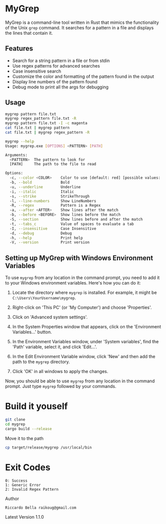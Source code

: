 # MyGrep

MyGrep is a command-line tool written in Rust that mimics the functionality of the Unix `grep` command. It searches for a pattern in a file and displays the lines that contain it.

## Features

- Search for a string pattern in a file or from stdin
- Use regex patterns for advanced searches
- Case insensitive search
- Customize the color and formatting of the pattern found in the output
- Display line numbers of the pattern found
- Debug mode to print all the args for debugging

## Usage

```bash
mygrep pattern file.txt
mygrep regex_pattern file.txt -R
mygrep pattern file.txt -I -c magenta
cat file.txt | mygrep pattern 
cat file.txt | mygrep regex_pattern -R

mygrep --help
Usage: mygrep.exe [OPTIONS] <PATTERN> [PATH]

Arguments:
  <PATTERN>  The pattern to look for
  [PATH]     The path to the file to read

Options:
  -c, --color <COLOR>    Color to use [default: red] [possible values: red, green, blue, yellow, magenta, cyan, white, black, bright-red, bright-green, bright-blue, bright-yellow, bright-magenta, bright-cyan, bright-white]
  -b, --bold             Bold
  -u, --underline        Underline
  -i, --italic           Italic
  -s, --strike           StrikeThrough
  -l, --line-numbers     Show LineNumbers
  -R, --regex            Pattern is a Regex
  -a, --after <AFTER>    Show lines after the match
  -b, --before <BEFORE>  Show lines before the match
  -S, --section          Show lines before and after the match
  -t, --tabs_c           Value of spaces to evaluate a tab
  -I, --insensitive      Case Insensitive
  -d, --debug            Debug
  -h, --help             Print help
  -V, --version          Print version
```
## Setting up MyGrep with Windows Environment Variables

To use `mygrep` from any location in the command prompt, you need to add it to your Windows environment variables. Here's how you can do it:

1. Locate the directory where `mygrep` is installed. For example, it might be `C:\Users\YourUsername\mygrep`.

2. Right-click on 'This PC' (or 'My Computer') and choose 'Properties'.

3. Click on 'Advanced system settings'.

4. In the System Properties window that appears, click on the 'Environment Variables...' button.

5. In the Environment Variables window, under 'System variables', find the 'Path' variable, select it, and click 'Edit...'.

6. In the Edit Environment Variable window, click 'New' and then add the path to the `mygrep` directory.

7. Click 'OK' in all windows to apply the changes.

Now, you should be able to use `mygrep` from any location in the command prompt. Just type `mygrep` followed by your commands.

# Build it youself
```bash
git clone
cd mygrep
cargo build --release
```
Move it to the path
```bash
cp target/release/mygrep /usr/local/bin
```

# Exit Codes
```
0: Success
1: Generic Error
2: Invalid Regex Pattern
```
Author
```
Riccardo Bella raikoug@gmail.com
```

Latest Version
1.1.0


